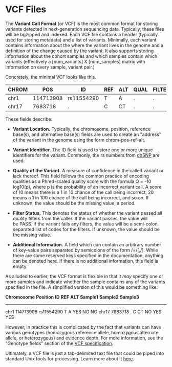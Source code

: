 # VCF Files

The **Variant Call Format** (or VCF) is the most common format for storing variants detected in next-generation sequencing data. Typically, these files will be bgzipped and indexed. Each VCF file contains a header (typically used for storing metadata) and a list of variants. Minimally, each variant contains information about the where the variant lives in the genome and a definition of the change caused by the variant. It also supports storing information about the cohort samples and which samples contain which variants (effectively a [num_variants] X [num_samples] matrix with information on every sample, variant pair.)

Concretely, the minimal VCF looks like this.

| **CHROM** | **POS**   | **ID**     | **REF** | **ALT** | **QUAL** | **FILTER** | **INFO** |
| --------- | --------- | ---------- | ------- | ------- | -------- | ---------- | -------- |
| chr1      | 114713908 | rs11554290 | T       | A       | .        | .          |
| chr17     | 7683718   | .          | C       | CT      | .        | .          |

These fields describe:

- **Variant Location.** Typically, the chromosome, position, reference base(s), and alternative base(s) fields are used to create an "address" of the variant in the genome using the form chrom-pos-ref-alt.

- **Variant Identifier.** The ID field is used to store one or more unique identifiers for the variant. Commonly, the rs numbers from [dbSNP](https://www.ncbi.nlm.nih.gov/snp/) are used.

- **Quality of the Variant.** A measure of confidence in the called variant or lack thereof. This field follows the common practice of encoding qualities as a Phred-scaled quality score with the formula Q = -10 log10(p), where p is the probability of an incorrect variant call. A score of 10 means there is a 1 in 10 chance of the call being incorrect, 20 means a 1 in 100 chance of the call being incorrect, and so on. If unknown, the value should be the missing value, a period.

- **Filter Status.** This denotes the status of whether the variant passed all quality filters from the caller. If the variant passes, the value will be PASS. If the variant fails any filters, the value will be a semi-colon separated list of codes for the filters. If unknown, the value should be the missing value.

- **Additional Information.** A field which can contain an arbitrary number of key-value pairs separated by semicolons of the form /<key/>=/<value1/>[,/<value2/>]. While there are some reserved keys specified in the documentation, anything can be denoted here. If there is no additional information, this field is empty.

As alluded to earlier, the VCF format is flexible in that it *may* specify one or more samples and indicate whether the sample contains any of the variants specified in the file. A simplified version of this would be something like:

**Chromosome** **Position** **ID** **REF** **ALT** **Sample1** **Sample2** **Sample3**

---

chr1 114713908 rs11554290 T A YES NO NO
chr17 7683718 . C CT NO YES YES

However, in practice this is complicated by the fact that variants can have various genotypes (homozygous reference allele, homozygous alternate allele, or heterozygous) and evidence depth. For more information, see the "Genotype fields" section of the [VCF specification](https://samtools.github.io/hts-specs/VCFv4.2.pdf).

Ultimately, a VCF file is just a tab-delimited text file that could be piped into standard Unix tools for processing. Learn more about it [here](https://samtools.github.io/hts-specs/VCFv4.3.pdf).
